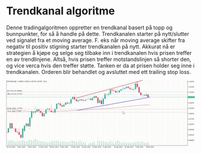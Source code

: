 # Trendkanal algoritme
Denne tradingalgoritmen oppretter en trendkanal basert på topp og bunnpunkter, for så å handle på dette. Trendkanalen starter på nytt/slutter ved signalet fra et moving average. F. eks når moving average skifter fra negativ til positiv stigning starter trendkanalen på nytt. Akkurat nå er strategien å kjøpe og selge seg tilbake inn i trendkanalen hvis prisen treffer en av trendlinjene. Altså, hvis prisen treffer motstandslinjen så shorter den, og vice verca hvis den treffer støtte. Tanken er da at prisen holder seg inne i trendkanalen. Orderen blir behandlet og avsluttet med ett trailing stop loss.


![BB-Band](Trend.gif "Title")